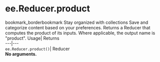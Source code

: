  
#  ee.Reducer.product 
bookmark_borderbookmark Stay organized with collections  Save and categorize content based on your preferences. 
Returns a Reducer that computes the product of its inputs. Where applicable, the output name is "product". 
Usage| Returns  
---|---  
`ee.Reducer.product()`| Reducer  
**No arguments.**
